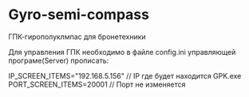# Gyro-semi-compass

ГПК-гирополуклмпас для бронетехники

Для управления ГПК необходимо 
в файле config.ini управляющей програме(Server)
прописать:

IP_SCREEN_ITEMS="192.168.5.156"     // IP где будет находится GPK.exe
PORT_SCREEN_ITEMS=20001		    // Порт не изменяется